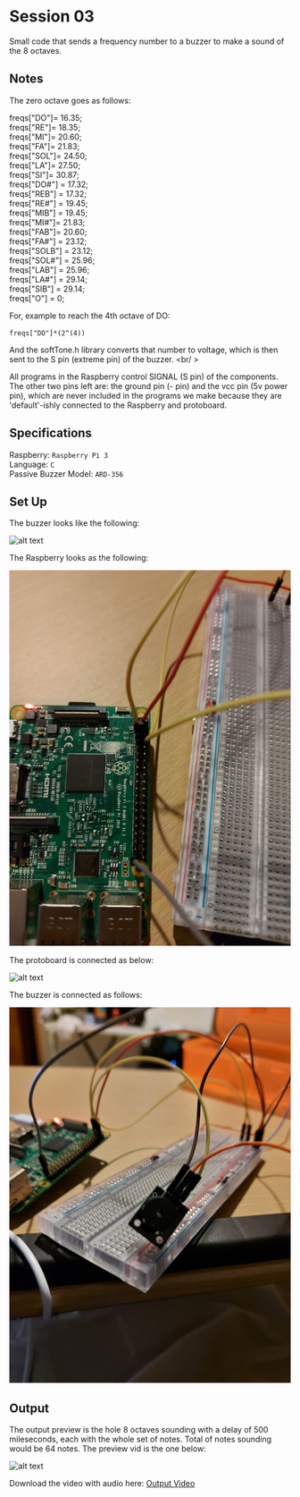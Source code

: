 # Session 03

Small code that sends a frequency number to a buzzer to make a sound of the 8 octaves. <br />

## Notes

The zero octave goes as follows: <br />

freqs["DO"]= 16.35; <br />
freqs["RE"]= 18.35; <br />
freqs["MI"]= 20.60; <br />
freqs["FA"]= 21.83; <br />
freqs["SOL"]= 24.50; <br />
freqs["LA"]= 27.50; <br />
freqs["SI"]= 30.87; <br />
freqs["DO#"] = 17.32; <br />
freqs["REB"] = 17.32; <br />
freqs["RE#"] = 19.45; <br />
freqs["MIB"] = 19.45; <br />
freqs["MI#"]= 21.83; <br />
freqs["FAB"]= 20.60; <br />
freqs["FA#"] = 23.12; <br />
freqs["SOLB"] = 23.12; <br />
freqs["SOL#"] = 25.96; <br />
freqs["LAB"] = 25.96; <br />
freqs["LA#"] = 29.14; <br />
freqs["SIB"] = 29.14; <br />
freqs["O"] = 0; <br />

For, example to reach the 4th octave of DO: <br />

```
freqs["DO"]*(2^(4))
```

And the softTone.h library converts that number to voltage, which is then sent to the S pin (extreme  pin) of the buzzer. <br/ >

All programs in the Raspberry control SIGNAL (S pin) of the components. The other two pins left are: the ground pin (- pin) and the vcc pin (5v power pin), which are never included in the programs we make because they are 'default'-ishly connected to the Raspberry and protoboard. <br />

## Specifications

Raspberry: `Raspberry Pi 3` <br />
Language: `C` <br />
Passive Buzzer Model: `ARD-356` <br />

## Set Up

The buzzer looks like the following: <br />

![alt text](https://github.com/the-other-mariana/circuits-workshop/blob/master/session03/images/ARD-356.jpg=200x)<br />

The Raspberry looks as the following: <br />

![alt text](https://github.com/the-other-mariana/circuits-workshop/blob/master/session03/images/rasp-buzzer.jpg?raw=true) <br />

The protoboard is connected as below: <br />

![alt text](https://github.com/the-other-mariana/circuits-workshop/blob/master/session03/images/proto-buzzer.jpg?raw=true) <br />

The buzzer is connected as follows: <br />

![alt text](https://github.com/the-other-mariana/circuits-workshop/blob/master/session03/images/buzzer.jpg?raw=true) <br />

## Output

The output preview is the hole 8 octaves sounding with a delay of 500 mileseconds, each with the whole set of notes. Total of notes sounding would be 64 notes. The preview vid is the one below: <br />

![alt text](https://github.com/the-other-mariana/circuits-workshop/blob/master/session03/images/output-gif.gif) <br />

Download the video with audio here: [Output Video](https://github.com/the-other-mariana/circuits-workshop/blob/master/session03/images/output-vid.mp4) <br />


